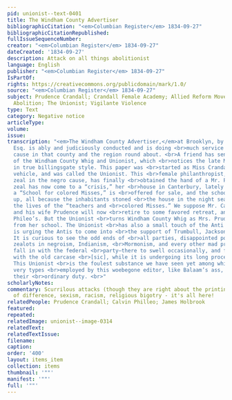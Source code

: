 ```yaml
---
pid: unionist--text-0401
title: The Windham County Advertiser
bibliographicCitation: "<em>Columbian Register</em> 1834-09-27"
bibliographicCitationRepublished: 
fullIssueSequenceNumber: 
creator: "<em>Columbian Register</em> 1834-09-27"
dateCreated: '1834-09-27'
description: Attack on all things abolitionist
language: English
publisher: "<em>Columbian Register</em> 1834-09-27"
IsPartOf: 
rights: https://creativecommons.org/publicdomain/mark/1.0/
source: "<em>Columbian Register</em> 1834-09-27"
subject: Prudence Crandall; Crandall Female Academy; Allied Reform Movements - Anti-Masonry;
  Abolition; The Unionist; Vigilante Violence
type: Text
category: Negative notice
articleType: 
volume: 
issue: 
transcription: "<em>The Windham County Advertiser,</em>at Brooklyn, by J. Holbrook,
  Esq. is ably and judiciously conducted and is doing <br>much service to the democratic
  cause in that county and the region round about. <br>A friend has sent us a number
  of the Windham County Whig and Unionist, which <br>notices the late Meeting at Windham
  in true billingsgate style. This paper was <br>started as Miss Crandall’s negro
  vehicle, and was called the Unionist. This <br>female philanthropist, by her masculine
  zeal in the negro cause, has finally <br>obtained the hand of a Mr. Phileo.—Her
  zeal has now come to a “crisis,” her <br>house in Canterbury, lately occupied as
  a “School for colored Misses,” is <br>offered for sale, and the school is given
  up, all because the inhabitants stoned <br>the house in the night season, and endangered
  the lives of the “teachers and <br>colored Misses.” We suppose Mr. Calvin Phileo
  and his wife Prudence will now <br>retire to some favored retreat, and raise little
  Phileo’s. But the Unionist <br>turns Windham County Whig as Mrs. Prudence turns
  from her school. The Unionist <br>has also a small touch of the Anti Mason, and
  is urging the Antis to come into <br>the support of Trumbull, Jackson &amp; Co.
  It is curious to see the odd ends of <br>all parties, disappointed politicians,
  zealots in negroism, Indianism, <br>Mormonism, and every other mad project, finally
  fall in with the federal <br>party—there to swell occasionally, and fall still lower
  with the old carcase <br>[sic], while it is undergoing its long process of decomposition.
  This Unionist <br>is the foulest substance we have seen yet among whiggery. The
  very types <br>employed by this woebegone editor, like Balaam’s ass, refuse to perform
  their <br>ordinary duty. <br>"
scholarlyNotes: 
commentary: Scurrilous attacks (though they are right about the printing!), hatred
  of difference, sexism, racism, religious bigotry - it's all here!
relatedPeople: Prudence Crandall; Calvin Philleo; James Holbrook
featured: 
repeated: 
relatedImage: unionist--image-0314
relatedText: 
relatedTextIssue: 
filename: 
caption: 
order: '400'
layout: items_item
collection: items
thumbnail: '""'
manifest: '""'
full: '""'
---
```

